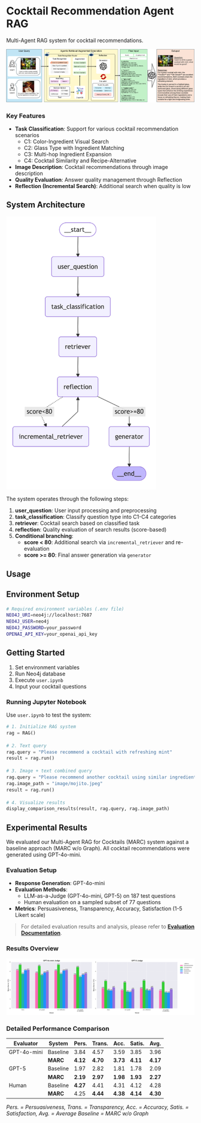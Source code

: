 # Cocktail Recommendation Agent RAG

Multi-Agent RAG system for cocktail recommendations.

![Framework](graph_viz/framework.png)


### Key Features

- **Task Classification**: Support for various cocktail recommendation scenarios
  - C1: Color-Ingredient Visual Search
  - C2: Glass Type with Ingredient Matching
  - C3: Multi-hop Ingredient Expansion
  - C4: Cocktail Similarity and Recipe-Alternative
- **Image Description**: Cocktail recommendations through image description
- **Quality Evaluation**: Answer quality management through Reflection
- **Reflection (Incremental Search)**: Additional search when quality is low


## System Architecture

<img src="graph_viz/workflow.png" alt="Workflow" width="400">

The system operates through the following steps:

1. **user_question**: User input processing and preprocessing
2. **task_classification**: Classify question type into C1-C4 categories
3. **retriever**: Cocktail search based on classified task
4. **reflection**: Quality evaluation of search results (score-based)
5. **Conditional branching**:
   - **score < 80**: Additional search via `incremental_retriever` and re-evaluation
   - **score >= 80**: Final answer generation via `generator`

## Usage


## Environment Setup

```bash
# Required environment variables (.env file)
NEO4J_URI=neo4j://localhost:7687
NEO4J_USER=neo4j
NEO4J_PASSWORD=your_password
OPENAI_API_KEY=your_openai_api_key
```

## Getting Started

1. Set environment variables
2. Run Neo4j database
3. Execute `user.ipynb`
4. Input your cocktail questions

### Running Jupyter Notebook

Use `user.ipynb` to test the system:

```python
# 1. Initialize RAG system
rag = RAG()

# 2. Text query
rag.query = "Please recommend a cocktail with refreshing mint"
result = rag.run()

# 3. Image + text combined query
rag.query = "Please recommend another cocktail using similar ingredients to this one"
rag.image_path = "image/mojito.jpeg"
result = rag.run()

# 4. Visualize results
display_comparison_results(result, rag.query, rag.image_path)
```

## Experimental Results

We evaluated our Multi-Agent RAG for Cocktails (MARC) system against a baseline approach (MARC w/o Graph). All cocktail recommendations were generated using GPT-4o-mini.

### Evaluation Setup
- **Response Generation**: GPT-4o-mini
- **Evaluation Methods**: 
  - LLM-as-a-Judge (GPT-4o-mini, GPT-5) on 187 test questions
  - Human evaluation on a sampled subset of 77 questions
- **Metrics**: Persuasiveness, Transparency, Accuracy, Satisfaction (1-5 Likert scale)


> For detailed evaluation results and analysis, please refer to [**Evaluation Documentation**](evaluation/README.md).


### Results Overview
![Evaluation](graph_viz/final_eval.png)

### Detailed Performance Comparison


| Evaluator | System | Pers. | Trans. | Acc. | Satis. | Avg. |
|-----------|--------|-------|--------|------|--------|------|
| GPT-4o-mini | Baseline | 3.84 | 4.57 | 3.59 | 3.85 | 3.96 |
| | **MARC** | **4.12** | **4.70** | **3.73** | **4.11** | **4.17** |
| GPT-5 | Baseline | 1.97 | 2.82 | 1.81 | 1.78 | 2.09 |
| | **MARC** | **2.19** | **2.97** | **1.98** | **1.93** | **2.27** |
| Human | Baseline | **4.27** | 4.41 | 4.31 | 4.12 | 4.28 |
| | **MARC** | 4.25 | **4.44** | **4.38** | **4.14** | **4.30** |

*Pers. = Persuasiveness, Trans. = Transparency, Acc. = Accuracy, Satis. = Satisfaction, Avg. = Average*
*Baseline = MARC w/o Graph*

